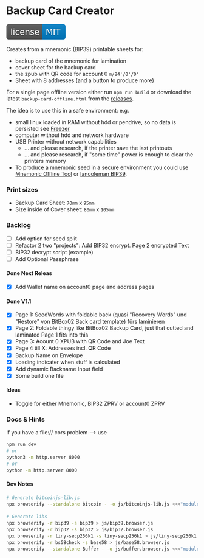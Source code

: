 # Backup Card Creator

[![MIT License Badge](docs/img/license-badge.svg)](LICENSE)

Creates from a mnemonic (BIP39) printable sheets for:
- backup card of the mnemonic for lamination
- cover sheet for the backup card 
- the zpub with QR code for account 0 `m/84'/0'/0'`
- Sheet with 8 addresses (and a button to produce more)

For a single page offline version either run `npm run build` or download the latest 
`backup-card-offline.html` from the [releases](https://github.com/thespielplatz/BackupCard/releases).

The idea is to use this in a safe environment: e.g. 
- small linux loaded in RAM without hdd or pendrive, so no data is persisted see [Freezer](freezer/README.md)
- computer without hdd and network hardware
- USB Printer without network capabilities
  - ... and please research, if the printer save the last printouts
  - ... and please research, if "some time" power is enough to clear the printers memory
- To produce a mnemonic seed in a secure environment you could use [Mnemonic Offline Tool](https://github.com/bitaps-com/mnemonic-offline-tool)
or [Iancoleman BIP39](https://github.com/iancoleman/bip39/blob/master/readme.md#standalone-offline-version).

### Print sizes
- Backup Card Sheet: `70mm` x `95mm`
- Size inside of Cover sheet: `80mm` x `105mm`

### Backlog

- [ ] Add option for seed split
- [ ] Refactor 2 two "projects": Add BIP32 encrypt. Page 2 encrypted Text
- [ ] BIP32 decrypt script (example)
- [ ] Add Optional Passphrase

#### Done Next Releas
- [x] Add Wallet name on account0 page and address pages

#### Done V1.1
- [x] Page 1: SeedWords with foldable back (quasi "Recovery Words" und "Restore" von BitBox02 Back card template) fürs laminieren
- [x] Page 2: Foldable thingy like BitBox02 Backup Card, just that cutted and laminated Page 1 fits into this
- [x] Page 3: Acount 0 XPUB with QR Code and Joe Text
- [x] Page 4 till X: Addresses incl. QR Code
- [x] Backup Name on Envelope
- [x] Loading indicater when stuff is calculated
- [x] Add dynamic Backname Input field
- [x] Some build one file

#### Ideas
- Toggle for either Mnemonic, BIP32 ZPRV or account0 ZPRV

###  Docs & Hints

If you have a file:// cors problem --> use 
```bash
npm run dev
# or
python3 -m http.server 8000
# or
python -m http.server 8000
```

#### Dev Notes

```bash
# Generate bitcoinjs-lib.js
npx browserify --standalone bitcoin - -o js/bitcoinjs-lib.js <<<"module.exports = require('bitcoinjs-lib');"

# Generate libs
npx browserify -r bip39 -s bip39 > js/bip39.browser.js  
npx browserify -r bip32 -s bip32 > js/bip32.browser.js
npx browserify -r tiny-secp256k1 -s tiny-secp256k1 > js/tiny-secp256k1.browser.js
npx browserify -r bs58check -s base58 > js/base58.browser.js  
npx browserify --standalone Buffer - -o js/buffer.browser.js <<<"module.exports = require('buffer').Buffer;"
```
